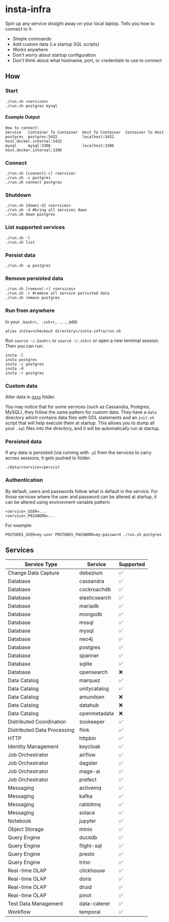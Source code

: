 # insta-infra

Spin up any service straight away on your local laptop. Tells you how to connect to it.

- Simple commands
- Add custom data (i.e startup SQL scripts)
- Works anywhere
- Don't worry about startup configuration
- Don't think about what hostname, port, or credentials to use to connect

## How

### Start

```shell
./run.sh <services>
./run.sh postgres mysql
```

#### Example Output

```shell
How to connect:
Service   Container To Container  Host To Container  Container To Host
postgres  postgres:5432           localhost:5432     host.docker.internal:5432
mysql     mysql:3306              localhost:3306     host.docker.internal:3306
```

### Connect

```shell
./run.sh [connect|-c] <service>
./run.sh -c postgres
./run.sh connect postgres
```

### Shutdown

```shell
./run.sh [down|-d] <services>
./run.sh -d #bring all services down
./run.sh down postgres
```

### List supported services

```shell
./run.sh -l
./run.sh list
```

### Persist data

```shell
./run.sh -p postgres
```

### Remove persisted data

```shell
./run.sh [remove|-r] <services>
./run.sh -r #remove all service persisted data
./run.sh remove postgres
```

### Run from anywhere

In your `.bashrc, .zshrc, ...`, add:

```shell
alias insta=<checkout directory>/insta-infra/run.sh
```

Run `source ~/.bashrc` or `source ~/.zshrc` or open a new terminal session. Then you can run:

```shell
insta -l
insta postgres
insta -c postgres
insta -d
insta -r postgres
```

### Custom data

Alter data in [`data`](data) folder.
  
You may notice that for some services (such as Cassandra, Postgres, MySQL), they follow the same pattern for custom
data. They have a `data` directory which contains data files with DDL statements and an `init.sh` script that will help
execute them at startup. This allows you to dump all your `.sql` files into the directory, and it will be automatically
run at startup.


### Persisted data

If any data is persisted (via running with `-p`) from the services to carry across sessions, it gets pushed to folder:

`./data/<service>/persist`

### Authentication

By default, users and passwords follow what is default in the service. For those services where the user and password
can be altered at startup, it can be altered using environment variable pattern:
```shell
<service>_USER=...
<service>_PASSWORD=...
```

For example:
```shell
POSTGRES_USER=my-user POSTGRES_PASSWORD=my-password ./run.sh postgres
```

## Services

| Service Type                | Service            | Supported |
|-----------------------------|--------------------|-----------|
| Change Data Capture         | debezium           | ✅         |
| Database                    | cassandra          | ✅         |
| Database                    | cockroachdb        | ✅         |
| Database                    | elasticsearch      | ✅         |
| Database                    | mariadb            | ✅         |
| Database                    | mongodb            | ✅         |
| Database                    | mssql              | ✅         |
| Database                    | mysql              | ✅         |
| Database                    | neo4j              | ✅         |
| Database                    | postgres           | ✅         |
| Database                    | spanner            | ✅         |
| Database                    | sqlite             | ✅         |
| Database                    | opensearch         | ❌         |
| Data Catalog                | marquez            | ✅         |
| Data Catalog                | unitycatalog       | ✅         |
| Data Catalog                | amundsen           | ❌         |
| Data Catalog                | datahub            | ❌         |
| Data Catalog                | openmetadata       | ❌         |
| Distributed Coordination    | zookeeper          | ✅         |
| Distributed Data Processing | flink              | ✅         |
| HTTP                        | httpbin            | ✅         |
| Identity Management         | keycloak           | ✅         |
| Job Orchestrator            | airflow            | ✅         |
| Job Orchestrator            | dagster            | ✅         |
| Job Orchestrator            | mage-ai            | ✅         |
| Job Orchestrator            | prefect            | ✅         |
| Messaging                   | activemq           | ✅         |
| Messaging                   | kafka              | ✅         |
| Messaging                   | rabbitmq           | ✅         |
| Messaging                   | solace             | ✅         |
| Notebook                    | jupyter            | ✅         |
| Object Storage              | minio              | ✅         |
| Query Engine                | duckdb             | ✅         |
| Query Engine                | flight-sql         | ✅         |
| Query Engine                | presto             | ✅         |
| Query Engine                | trino              | ✅         |
| Real-time OLAP              | clickhouse         | ✅         |
| Real-time OLAP              | doris              | ✅         |
| Real-time OLAP              | druid              | ✅         |
| Real-time OLAP              | pinot              | ✅         |
| Test Data Management        | data-caterer       | ✅         |
| Workflow                    | temporal           | ✅         | 

